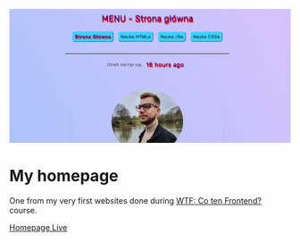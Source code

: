 ![cover](https://github.com/Dawid-Klos/homepage-webpack/blob/master/cover.png)

# My homepage

One from my very first websites done during [WTF: Co ten Frontend?](https://cotenfrontend.pl/) course.  

[Homepage Live](https://dawid-klos.github.io/homepage-webpack)
